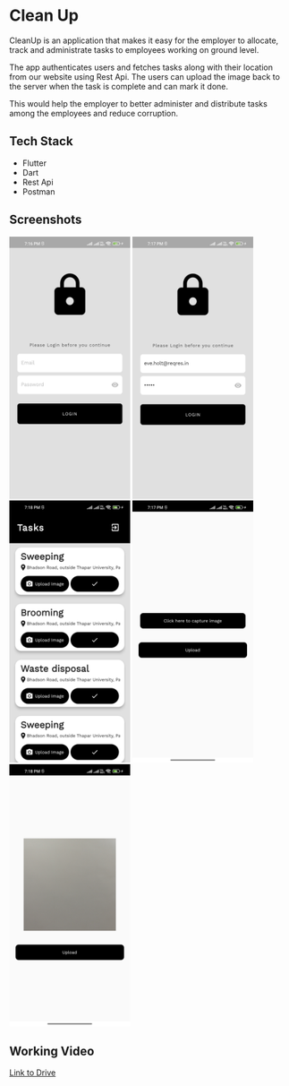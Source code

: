 
# Clean Up

CleanUp is an application that makes it easy for the employer to allocate, track and administrate tasks to employees working on ground level.

The app authenticates users and fetches tasks along with their location from our website using Rest Api. The users can upload the image back to the server when the task is complete and can mark it done.

This would help the employer to better administer and distribute tasks among the employees and reduce corruption.






## Tech Stack
- Flutter
- Dart 
- Rest Api
- Postman

## Screenshots
<img src="https://raw.githubusercontent.com/abuzar549/CleanUp/main/images/IMG_7991.JPG" width="216" height="468">
<img src="https://raw.githubusercontent.com/abuzar549/CleanUp/main/images/IMG_7994.JPG" width="216" height="468">
<img src="https://raw.githubusercontent.com/abuzar549/CleanUp/main/images/IMG_7990.JPG" width="216" height="468">
<img src="https://raw.githubusercontent.com/abuzar549/CleanUp/main/images/IMG_7993.JPG" width="216" height="468">
<img src="https://raw.githubusercontent.com/abuzar549/CleanUp/main/images/IMG_7992.JPG" width="216" height="468">

## Working Video

[Link to Drive]([https://www.google.com](https://drive.google.com/file/d/1hFZl-ApJj0ezGjd8f3CC2Imgzx-id7-g/view?usp=drive_link)https://drive.google.com/file/d/1hFZl-ApJj0ezGjd8f3CC2Imgzx-id7-g/view?usp=drive_link)
